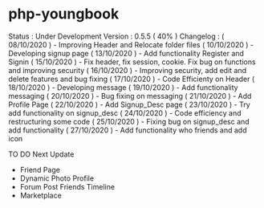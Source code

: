 # php-youngbook
Status : Under Development
Version : 0.5.5 ( 40% )
Changelog :
( 08/10/2020 ) - Improving Header and Relocate folder files
( 10/10/2020 ) - Developing signup page
( 13/10/2020 ) - Add functionality Register and Signin
( 15/10/2020 ) - Fix header, fix session, cookie. Fix bug on functions and improving security
( 16/10/2020 ) - Improving security, add edit and delete features and bug fixing
( 17/10/2020 ) - Code Efficienty on Header
( 18/10/2020 ) - Developing message
( 19/10/2020 ) - Add functionality messaging
( 20/10/2020 ) - Bug fixing on messaging
( 21/10/2020 ) - Add Profile Page
( 22/10/2020 ) - Add Signup_Desc page
( 23/10/2020 ) - Try add functionality on signup_desc
( 24/10/2020 ) - Code efficiency and restructuring some code
( 25/10/2020 ) - Fixing bug on signup_desc and add functionality
( 27/10/2020 ) - Add functionality who friends and add icon

TO DO Next Update
- Friend Page
- Dynamic Photo Profile
- Forum Post Friends Timeline
- Marketplace
